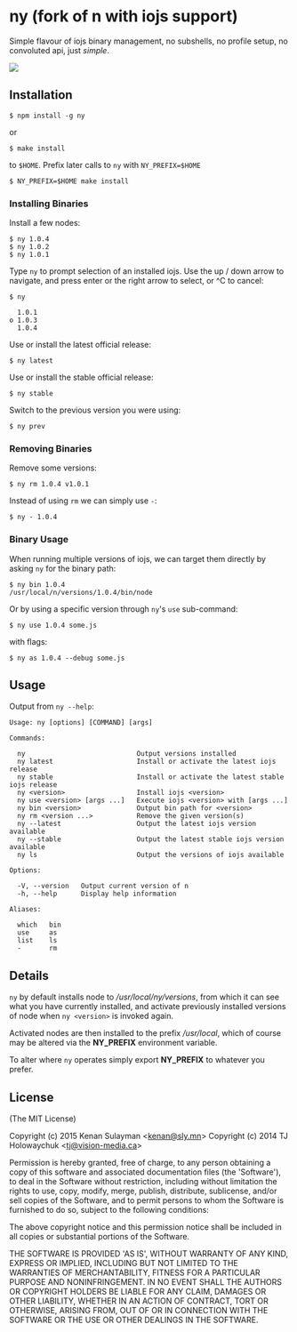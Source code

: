 # ny (fork of n with iojs support)

Simple flavour of iojs binary management, no subshells, no profile setup, no convoluted api, just _simple_.

 ![](https://i.cloudup.com/59cA8VEDae.gif)

## Installation

    $ npm install -g ny

or

    $ make install
    
to `$HOME`. Prefix later calls to `ny` with `NY_PREFIX=$HOME`

    $ NY_PREFIX=$HOME make install

### Installing Binaries

Install a few nodes:

    $ ny 1.0.4
    $ ny 1.0.2
    $ ny 1.0.1

Type `ny` to prompt selection of an installed iojs. Use the up /
down arrow to navigate, and press enter or the right arrow to
select, or ^C to cancel:

    $ ny

      1.0.1
    ο 1.0.3
      1.0.4

Use or install the latest official release:

    $ ny latest

Use or install the stable official release:

    $ ny stable

Switch to the previous version you were using:

    $ ny prev

### Removing Binaries

Remove some versions:

    $ ny rm 1.0.4 v1.0.1

Instead of using `rm` we can simply use `-`:

    $ ny - 1.0.4

### Binary Usage

When running multiple versions of iojs, we can target
them directly by asking `ny` for the binary path:

    $ ny bin 1.0.4
    /usr/local/n/versions/1.0.4/bin/node

Or by using a specific version through `ny`'s `use` sub-command:

    $ ny use 1.0.4 some.js

with flags:

    $ ny as 1.0.4 --debug some.js

## Usage

 Output from `ny --help`:

    Usage: ny [options] [COMMAND] [args]

    Commands:

      ny                            Output versions installed
      ny latest                     Install or activate the latest iojs release
      ny stable                     Install or activate the latest stable iojs release
      ny <version>                  Install iojs <version>
      ny use <version> [args ...]   Execute iojs <version> with [args ...]
      ny bin <version>              Output bin path for <version>
      ny rm <version ...>           Remove the given version(s)
      ny --latest                   Output the latest iojs version available
      ny --stable                   Output the latest stable iojs version available
      ny ls                         Output the versions of iojs available

    Options:

      -V, --version   Output current version of n
      -h, --help      Display help information

    Aliases:

      which   bin
      use     as
      list    ls
      -       rm

## Details

 `ny` by default installs node to _/usr/local/ny/versions_, from
 which it can see what you have currently installed, and activate previously installed versions of node when `ny <version>` is invoked again.

 Activated nodes are then installed to the prefix _/usr/local_, which of course may be altered via the __NY_PREFIX__ environment variable.

 To alter where `ny` operates simply export __NY_PREFIX__ to whatever you prefer.

## License

(The MIT License)

Copyright (c) 2015 Kenan Sulayman &lt;kenan@sly.mn&gt;
Copyright (c) 2014 TJ Holowaychuk &lt;tj@vision-media.ca&gt;

Permission is hereby granted, free of charge, to any person obtaining
a copy of this software and associated documentation files (the
'Software'), to deal in the Software without restriction, including
without limitation the rights to use, copy, modify, merge, publish,
distribute, sublicense, and/or sell copies of the Software, and to
permit persons to whom the Software is furnished to do so, subject to
the following conditions:

The above copyright notice and this permission notice shall be
included in all copies or substantial portions of the Software.

THE SOFTWARE IS PROVIDED 'AS IS', WITHOUT WARRANTY OF ANY KIND,
EXPRESS OR IMPLIED, INCLUDING BUT NOT LIMITED TO THE WARRANTIES OF
MERCHANTABILITY, FITNESS FOR A PARTICULAR PURPOSE AND NONINFRINGEMENT.
IN NO EVENT SHALL THE AUTHORS OR COPYRIGHT HOLDERS BE LIABLE FOR ANY
CLAIM, DAMAGES OR OTHER LIABILITY, WHETHER IN AN ACTION OF CONTRACT,
TORT OR OTHERWISE, ARISING FROM, OUT OF OR IN CONNECTION WITH THE
SOFTWARE OR THE USE OR OTHER DEALINGS IN THE SOFTWARE.
